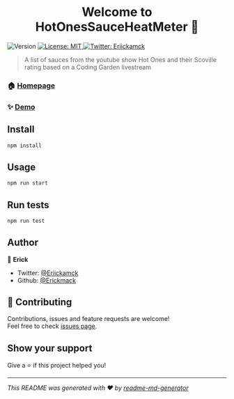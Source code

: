 <h1 align="center">Welcome to HotOnesSauceHeatMeter 👋</h1>
<p>
  <img alt="Version" src="https://img.shields.io/badge/version-0.1.0-blue.svg?cacheSeconds=2592000" />
  <a href="#" target="_blank">
    <img alt="License: MIT" src="https://img.shields.io/badge/License-MIT-yellow.svg" />
  </a>
  <a href="https://twitter.com/Eriickamck" target="_blank">
    <img alt="Twitter: Eriickamck" src="https://img.shields.io/twitter/follow/Eriickamck.svg?style=social" />
  </a>
</p>

> A list of sauces from the youtube show Hot Ones and their Scoville rating based on a Coding Garden livestream

### 🏠 [Homepage](https://github.com/erickmack/HotOnesSauceHeatMeter)

### ✨ [Demo](https://hotoneslist.onrender.com/)

## Install

```sh
npm install
```

## Usage

```sh
npm run start
```

## Run tests

```sh
npm run test
```

## Author

👤 **Erick**

* Twitter: [@Eriickamck](https://twitter.com/Eriickamck)
* Github: [@Erickmack](https://github.com/Erickmack)

## 🤝 Contributing

Contributions, issues and feature requests are welcome!<br />Feel free to check [issues page](https://github.com/erickmack/HotOnesSauceHeatMeter/issues). 

## Show your support

Give a ⭐️ if this project helped you!

***
_This README was generated with ❤️ by [readme-md-generator](https://github.com/kefranabg/readme-md-generator)_